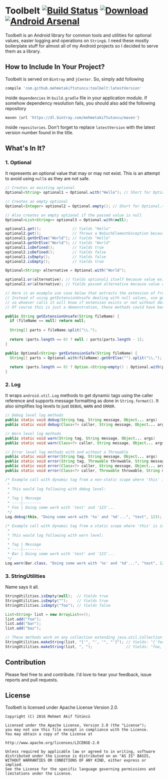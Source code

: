 # Toolbelt [![Build Status](https://travis-ci.org/mehmetakiftutuncu/Toolbelt.svg?branch=master)](https://travis-ci.org/mehmetakiftutuncu/Toolbelt) [ ![Download](https://api.bintray.com/packages/mehmetakiftutuncu/maven/toolbelt/images/download.svg) ](https://bintray.com/mehmetakiftutuncu/maven/toolbelt/_latestVersion) [![Android Arsenal](https://img.shields.io/badge/Android%20Arsenal-Toolbelt-brightgreen.svg?style=flat)](http://android-arsenal.com/details/1/3989)
Toolbelt is an Android library for common tools and utilities for optional values, easier logging and operations on ```String```s. I need these mostly boilerplate stuff for almost all of my Android projects so I decided to serve them as a library.

## How to Include In Your Project?
Toolbelt is served on ```Bintray``` and ```jCenter```. So, simply add following

```gradle
compile 'com.github.mehmetakiftutuncu:toolbelt:latestVersion'
```

inside ```dependencies``` in ```build.gradle``` file in your application module. If somehow dependency resolution fails, you should also add the following repository

```gradle
maven {url 'https://dl.bintray.com/mehmetakiftutuncu/maven'}
```

inside ```repositories```. Don't forget to replace ```latestVersion``` with the latest version number found in the title.

## What's In It?
### 1. Optional
It represents an optional value that may or may not exist. This is an attempt to avoid using ```null```s as they are not safe.

```java
// Creates an existing optional
Optional<String> optional1 = Optional.with("Hello"); // Short for Optional.<String>with();

// Creates an empty optional
Optional<Integer> optional2 = Optional.empty(); // Short for Optional.<Integer>empty();

// Also creates an empty optional if the passed value is null
Optional<List<String>> optional3 = Optional.with(null);

optional1.get();              // Yields "Hello"
optional2.get();              // Throws a NoSuchElementException because value does not exist
optional1.getOrElse("World"); // Yields "Hello"
optional3.getOrElse("World"); // Yields "World"
optional1.isDefined();        // Yields true
optional2.isDefined();        // Yields false
optional1.isEmpty();          // Yields false
optional2.isEmpty();          // Yields true

Optional<String> alternative = Optional.with("World");

optional1.or(alternative); // Yields optional1 itself because value exists in optional1
optional2.or(alternative); // Yields passed alternative because value does not exist in optional2

// Here is an example use case below that extracts the extension of from a file name.
// Instead of using getExtensionUnsafe dealing with null values, use getExtensionSafe
// so whoever calls it will know if extension exists or not without dealing with nulls.
// Of course this is just a demonstration, these methods could have been improved greatly.

public String getExtensionUnsafe(String fileName) {
  if (fileName == null) return null;
  
  String[] parts = fileName.split("\\.");
  
  return (parts.length == 0) ? null : parts[parts.length - 1]; 
}

public Optional<String> getExtensionSafe(String fileName) {
  String[] parts = Optional.with(fileName).getOrElse("").split("\\.");
  
  return (parts.length == 0) ? Option.<String>empty() : Optional.with(parts[parts.length - 1]);
}
```

### 2. Log
It wraps ```android.util.Log``` methods to get dynamic tags using the caller reference and supports message formatting as done in ```String.format()```. It also simplifies log levels to just ```DEBUG```, ```WARN``` and ```ERROR```.

```java
// Debug level log methods
public static void debug(String tag, String message, Object... args)
public static void debug(Class<?> caller, String message, Object... args)

// Warn level log methods
public static void warn(String tag, String message, Object... args)
public static void warn(Class<?> caller, String message, Object... args)

// Error level log methods with and without a Throwable
public static void error(String tag, String message, Object... args)
public static void error(String tag, Throwable throwable, String message, Object... args)
public static void error(Class<?> caller, String message, Object... args)
public static void error(Class<?> caller, Throwable throwable, String message, Object... args)

/* Example call with dynamic tag from a non-static scope where 'this' is accessible, for example in an instance method of class Foo
 *
 * This would log following with debug level:
 * 
 * Tag | Message
 * ----|--------
 * Foo | Doing some work with 'test' and '123'...
 */
Log.debug(this, "Doing some work with '%s' and '%d'...", "test", 123);

/* Example call with dynamic tag from a static scope where 'this' is inaccessible, for example in a static method of class Bar
 *
 * This would log following with warn level:
 * 
 * Tag | Message
 * ----|--------
 * Bar | Doing some work with 'test' and '123'...
 */
Log.warn(Bar.class, "Doing some work with '%s' and '%d'...", "test", 123);
```

### 3. StringUtilities
Name says it all.

```java
StringUtilities.isEmpty(null);  // Yields true
StringUtilities.isEmpty("");    // Yields true
StringUtilities.isEmpty("foo"); // Yields false

List<String> list = new ArrayList<>();
list.add("foo");
list.add("bar");
list.add("baz");

// These methods work on any collection extending java.util.Collection
StringUtilities.makeString(list, "['", "', '", "']"); // Yields: "['foo', 'bar', 'baz']"
StringUtilities.makeString(list, ", ");               // Yields: "foo, bar, baz"
```

## Contribution
Please feel free to and contribute. I'd love to hear your feedback, issue reports and pull requests.

## License
Toolbelt is licensed under Apache License Version 2.0.

```
Copyright (C) 2016 Mehmet Akif Tütüncü

Licensed under the Apache License, Version 2.0 (the "License");
you may not use this file except in compliance with the License.
You may obtain a copy of the License at

http://www.apache.org/licenses/LICENSE-2.0

Unless required by applicable law or agreed to in writing, software
distributed under the License is distributed on an "AS IS" BASIS,
WITHOUT WARRANTIES OR CONDITIONS OF ANY KIND, either express or implied.
See the License for the specific language governing permissions and
limitations under the License.
```
